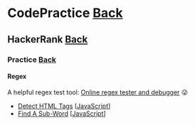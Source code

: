 # CodePractice [Back](https://blog.fish-404.icu/CodePractice/)

## HackerRank [Back](https://blog.fish-404.icu/CodePractice/HackerRank/)

### Practice [Back](https://blog.fish-404.icu/CodePractice/HackerRank/Practice/)

#### Regex 

A helpful regex test tool: [Online regex tester and debugger](https://regex101.com/) 😜

* [Detect HTML Tags](https://blog.fish-404.icu/CodePractice/HackerRank/Practice/Regex/Detect%20HTML%20Tags/) [[JavaScript](https://github.com/fish-404/CodePractice/blob/main/HackerRank/Practice/Regex/Detect%20HTML%20Tags/Detect%20HTML%20Tags.js)]
* [Find A Sub-Word](https://blog.fish-404.icu/CodePractice/HackerRank/Practice/Regex/Find%20A%20Sub-Word/) [[JavaScript](https://github.com/fish-404/CodePractice/blob/main/HackerRank/Practice/Regex/Find%20A%20Sub-Word/Find%20A%20Sub-Word.js)]
